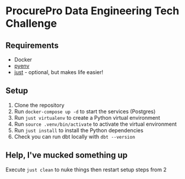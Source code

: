 # ProcurePro Data Engineering Tech Challenge

## Requirements

* Docker
* [pyenv](https://github.com/pyenv/pyenv#installation)
* [just](https://github.com/casey/just) - optional, but makes life easier!

## Setup

1. Clone the repository
2. Run `docker-compose up -d` to start the services (Postgres)
3. Run `just virtualenv` to create a Python virtual environment
4. Run `source .venv/bin/activate` to activate the virtual environment
5. Run `just install` to install the Python dependencies
6. Check you can run dbt locally with `dbt --version`

## Help, I've mucked something up

Execute `just clean` to nuke things then restart setup steps from 2

